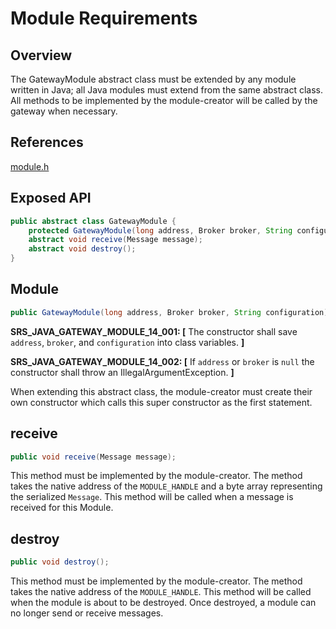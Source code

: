 # Module Requirements

## Overview

The GatewayModule abstract class must be extended by any module written in Java; all 
Java modules must extend from the same abstract class. All methods to be
implemented by the module-creator will be called by the gateway when necessary.

## References

[module.h](../../../../../../../../../core/devdoc/module.md)

## Exposed API
```java
public abstract class GatewayModule {
    protected GatewayModule(long address, Broker broker, String configuration);
    abstract void receive(Message message);
    abstract void destroy();
}
```

## Module
```java
public GatewayModule(long address, Broker broker, String configuration);
```
**SRS_JAVA_GATEWAY_MODULE_14_001: [** The constructor shall save `address`, `broker`, 
and `configuration` into class variables. **]**

**SRS_JAVA_GATEWAY_MODULE_14_002: [** If `address` or `broker` is `null` the constructor 
shall throw an IllegalArgumentException. **]**

When extending this abstract class, the module-creator must create their own 
constructor which calls this super constructor as the first statement.

## receive
```java
public void receive(Message message);
```
This method must be implemented by the module-creator. The method takes the 
native address of the `MODULE_HANDLE` and a byte array representing the serialized 
`Message`. This method will be called when a message is received for this Module.

## destroy
```java
public void destroy();
```
This method must be implemented by the module-creator. The method takes the
native address of the `MODULE_HANDLE`. This method will be called when the module
is about to be destroyed. Once destroyed, a module can no longer send or receive
messages.
